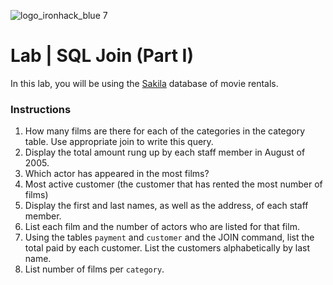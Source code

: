 ![logo_ironhack_blue 7](https://user-images.githubusercontent.com/23629340/40541063-a07a0a8a-601a-11e8-91b5-2f13e4e6b441.png)

# Lab | SQL Join (Part I)

In this lab, you will be using the [Sakila](https://dev.mysql.com/doc/sakila/en/) database of movie rentals.

### Instructions

1. How many films are there for each of the categories in the category table. Use appropriate join to write this query.
2. Display the total amount rung up by each staff member in August of 2005.
3. Which actor has appeared in the most films?
4. Most active customer (the customer that has rented the most number of films)
5. Display the first and last names, as well as the address, of each staff member.
6. List each film and the number of actors who are listed for that film.
7. Using the tables `payment` and `customer` and the JOIN command, list the total paid by each customer. List the customers alphabetically by last name.
8. List number of films per `category`.
